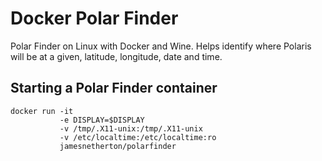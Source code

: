 # Docker Polar Finder

Polar Finder on Linux with Docker and Wine. Helps identify where Polaris will be at a given, latitude, longitude, date and time.


## Starting a Polar Finder container

```
docker run -it
           -e DISPLAY=$DISPLAY
           -v /tmp/.X11-unix:/tmp/.X11-unix
           -v /etc/localtime:/etc/localtime:ro
           jamesnetherton/polarfinder
```
